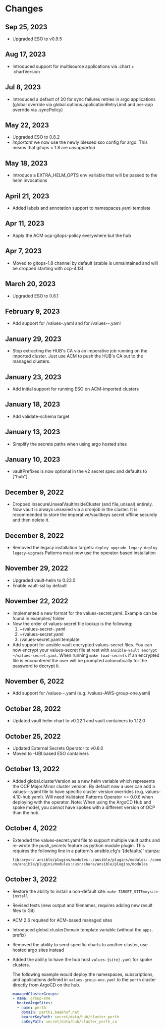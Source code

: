 # Changes

## Sep 25, 2023

* Upgraded ESO to v0.9.5

## Aug 17, 2023

* Introduced support for multisource applications via .chart + .chartVersion

## Jul 8, 2023

* Introduced a default of 20 for sync failures retries in argo applications (global override via global.options.applicationRetryLimit
  and per-app override via .syncPolicy)

## May 22, 2023

* Upgraded ESO to 0.8.2
* *Important* we now use the newly blessed sso config for argo. This means that gitops < 1.8 are *unsupported*

## May 18, 2023

* Introduce a EXTRA_HELM_OPTS env variable that will be passed to the helm invocations

## April 21, 2023

* Added labels and annotation support to namespaces.yaml template

## Apr 11, 2023

* Apply the ACM ocp-gitops-policy everywhere but the hub

## Apr 7, 2023

* Moved to gitops-1.8 channel by default (stable is unmaintained and will be dropped starting with ocp-4.13)

## March 20, 2023

* Upgraded ESO to 0.8.1

## February 9, 2023

* Add support for /values-<platform>.yaml and for /values-<platform>-<clusterversion>.yaml

## January 29, 2023

* Stop extracting the HUB's CA via an imperative job running on the imported cluster.
  Just use ACM to push the HUB's CA out to the managed clusters.

## January 23, 2023

* Add initial support for running ESO on ACM-imported clusters

## January 18, 2023

* Add validate-schema target

## January 13, 2023

* Simplify the secrets paths when using argo hosted sites

## January 10, 2023

* vaultPrefixes is now optional in the v2 secret spec and defaults to ["hub"]

## December 9, 2022

* Dropped insecureUnsealVaultInsideCluster (and file_unseal) entirely. Now
  vault is always unsealed via a cronjob in the cluster. It is recommended to
  store the imperative/vaultkeys secret offline securely and then delete it.

## December 8, 2022

* Removed the legacy installation targets:
  `deploy upgrade legacy-deploy legacy-upgrade`
  Patterns must now use the operator-based installation

## November 29, 2022

* Upgraded vault-helm to 0.23.0
* Enable vault-ssl by default

## November 22, 2022

* Implemented a new format for the values-secret.yaml. Example can be found in examples/ folder
* Now the order of values-secret file lookup is the following:
  1. ~/values-secret-<patternname>.yaml
  2. ~/values-secret.yaml
  3. <patterngitrepo>/values-secret.yaml.template
* Add support for ansible vault encrypted values-secret files. You can now encrypt your values-secret file
  at rest with `ansible-vault encrypt ~/values-secret.yaml`. When running `make load-secrets` if an encrypted
  file is encountered the user will be prompted automatically for the password to decrypt it.

## November 6, 2022

* Add support for /values-<CloudPlatform>-<clusterGroup>.yaml (e.g. /values-AWS-group-one.yaml)

## October 28, 2022

* Updated vault helm chart to v0.22.1 and vault containers to 1.12.0

## October 25, 2022

* Updated External Secrets Operator to v0.6.0
* Moved to -UBI based ESO containers

## October 13, 2022

* Added global.clusterVersion as a new helm variable which represents the OCP
  Major.Minor cluster version. By default now a user can add a
  values-<ocpversion>-<clustergroup>.yaml file to have specific cluster version
  overrides (e.g. values-4.10-hub.yaml). Will need Validated Patterns Operator >= 0.0.6
  when deploying with the operator. Note: When using the ArgoCD Hub and spoke model,
  you cannot have spokes with a different version of OCP than the hub.

## October 4, 2022

* Extended the values-secret.yaml file to support multiple vault paths and re-wrote
  the push_secrets feature as python module plugin. This requires the following line
  in a pattern's ansible.cfg's '[defaults]' stanza:

  `library=~/.ansible/plugins/modules:./ansible/plugins/modules:./common/ansible/plugins/modules:/usr/share/ansible/plugins/modules`

## October 3, 2022

* Restore the ability to install a non-default site: `make TARGET_SITE=mysite install`
* Revised tests (new output and filenames, requires adding new result files to Git)
* ACM 2.6 required for ACM-based managed sites
* Introduced global.clusterDomain template variable (without the `apps.` prefix)
* Removed the ability to send specific charts to another cluster, use hosted argo sites instead
* Added the ability to have the hub host `values-{site}.yaml` for spoke clusters.

  The following example would deploy the namespaces, subscriptions, and
  applications defined in `values-group-one.yaml` to the `perth` cluster
  directly from ArgoCD on the hub.

  ```yaml
  managedClusterGroups:
  - name: group-one
    hostedArgoSites:
    - name: perth
      domain: perth1.beekhof.net
      bearerKeyPath: secret/data/hub/cluster_perth
      caKeyPath: secret/data/hub/cluster_perth_ca
  ```
